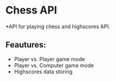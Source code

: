 # Chess API
*API for playing chess and highscores API.

## Feautures:

* Player vs. Player game mode
* Player vs. Computer game mode
* Highscores data storing
